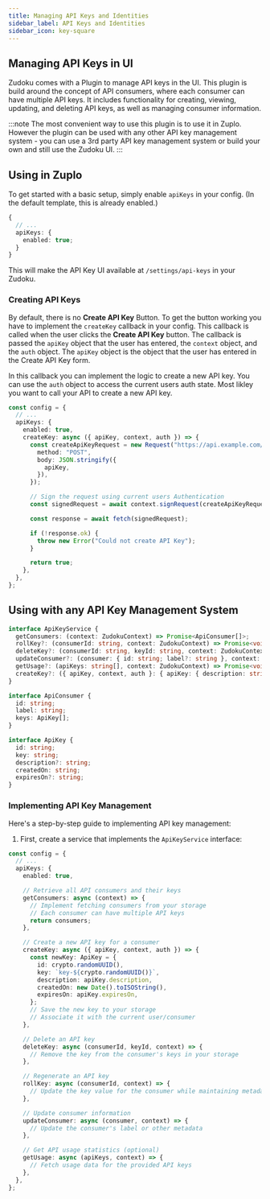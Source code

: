```yaml
---
title: Managing API Keys and Identities
sidebar_label: API Keys and Identities
sidebar_icon: key-square
---
```


## Managing API Keys in UI

Zudoku comes with a Plugin to manage API keys in the UI. This plugin is build around the concept of API consumers, where each consumer can have multiple API keys. It includes functionality for creating, viewing, updating, and deleting API keys, as well as managing consumer information.

:::note
The most convenient way to use this plugin is to use it in Zuplo. However the plugin can be used with any other API key management system - you can use a 3rd party API key management system or build your own and still use the Zudoku UI.
:::

## Using in Zuplo

To get started with a basic setup, simply enable `apiKeys` in your config. (In the default template, this is already enabled.)

```typescript title=zudoku.config.ts
{
  // ...
  apiKeys: {
    enabled: true;
  }
}
```

This will make the API Key UI available at `/settings/api-keys` in your Zudoku.

### Creating API Keys

By default, there is no **Create API Key** Button. To get the button working you have to implement the `createKey` callback in your config. This callback is called when the user clicks the **Create API Key** button. The callback is passed the `apiKey` object that the user has entered, the `context` object, and the `auth` object. The `apiKey` object is the object that the user has entered in the Create API Key form.

In this callback you can implement the logic to create a new API key. You can use the `auth` object to access the current users auth state. Most likley you want to call your API to create a new API key.

```typescript title=zudoku.config.ts
const config = {
  // ...
  apiKeys: {
    enabled: true,
    createKey: async ({ apiKey, context, auth }) => {
      const createApiKeyRequest = new Request("https://api.example.com/v1/developer/api-key", {
        method: "POST",
        body: JSON.stringify({
          apiKey,
        }),
      });

      // Sign the request using current users Authentication
      const signedRequest = await context.signRequest(createApiKeyRequest);

      const response = await fetch(signedRequest);

      if (!response.ok) {
        throw new Error("Could not create API Key");
      }

      return true;
    },
  },
};
```

## Using with any API Key Management System

```typescript
interface ApiKeyService {
  getConsumers: (context: ZudokuContext) => Promise<ApiConsumer[]>;
  rollKey?: (consumerId: string, context: ZudokuContext) => Promise<void>;
  deleteKey?: (consumerId: string, keyId: string, context: ZudokuContext) => Promise<void>;
  updateConsumer?: (consumer: { id: string; label?: string }, context: ZudokuContext) => Promise<void>;
  getUsage?: (apiKeys: string[], context: ZudokuContext) => Promise<void>;
  createKey?: ({ apiKey, context, auth }: { apiKey: { description: string; expiresOn?: string }; context: ZudokuContext; auth: UseAuthReturn }) => Promise<void>;
}

interface ApiConsumer {
  id: string;
  label: string;
  keys: ApiKey[];
}

interface ApiKey {
  id: string;
  key: string;
  description?: string;
  createdOn: string;
  expiresOn?: string;
}
```

### Implementing API Key Management

Here's a step-by-step guide to implementing API key management:

1. First, create a service that implements the `ApiKeyService` interface:

```typescript title=zudoku.config.ts
const config = {
  // ...
  apiKeys: {
    enabled: true,

    // Retrieve all API consumers and their keys
    getConsumers: async (context) => {
      // Implement fetching consumers from your storage
      // Each consumer can have multiple API keys
      return consumers;
    },

    // Create a new API key for a consumer
    createKey: async ({ apiKey, context, auth }) => {
      const newKey: ApiKey = {
        id: crypto.randomUUID(),
        key: `key-${crypto.randomUUID()}`,
        description: apiKey.description,
        createdOn: new Date().toISOString(),
        expiresOn: apiKey.expiresOn,
      };
      // Save the new key to your storage
      // Associate it with the current user/consumer
    },

    // Delete an API key
    deleteKey: async (consumerId, keyId, context) => {
      // Remove the key from the consumer's keys in your storage
    },

    // Regenerate an API key
    rollKey: async (consumerId, context) => {
      // Update the key value for the consumer while maintaining metadata
    },

    // Update consumer information
    updateConsumer: async (consumer, context) => {
      // Update the consumer's label or other metadata
    },

    // Get API usage statistics (optional)
    getUsage: async (apiKeys, context) => {
      // Fetch usage data for the provided API keys
    },
  },
};
```
